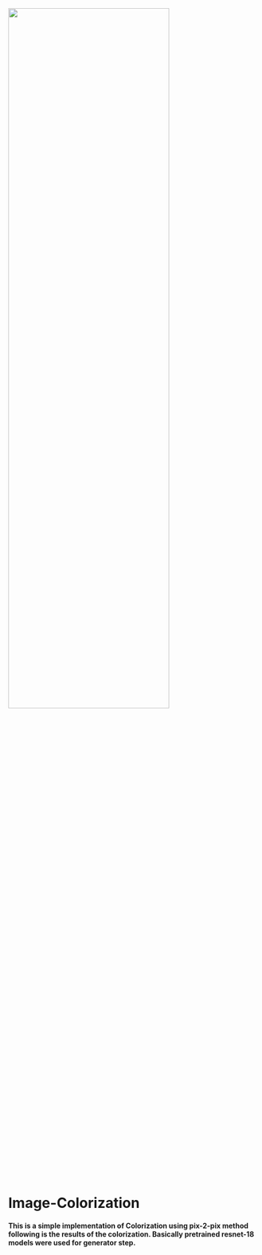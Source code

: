 <img src = "https://github.com/Orlento02/Image-Colorization/assets/113955179/04bdce57-798f-4a7f-9d85-3cee0ba78d25" width="80%" height="60%">

# Image-Colorization
#### This is a simple implementation of Colorization using pix-2-pix method following is the results of the colorization. Basically pretrained resnet-18 models were used for generator step.
